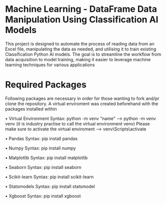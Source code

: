 # Machine Learning - DataFrame Data Manipulation Using Classification AI Models
This project is designed to automate the process of reading data from an Excel file, manipulating the data as needed, and utilising it to train existing Classification Python AI models. The goal is to streamline the workflow from data acquisition to model training, making it easier to leverage machine learning techniques for various applications


# Required Packages
Following packages are necessary in order for those wanting to fork and/pr clone the repository. A virtual enviroment was created beforehand with the packages installed within


• Virtual Environment
Syntax: python -m venv "name" --> python -m venv venv (it is industry practise to call the virtual environment venv)
Please make sure to activate the virtual enviroment --> venv\Scripts\activate

• Pandas
Syntax: pip install pandas

• Numpy
Syntax: pip install numpy

• Matplotlib
Syntax: pip install matplotlib

• Seaborn
Syntax: pip install seaborn

• Scikit-learn
Syntax: pip install scikit-learn

• Statsmodels
Syntax: pip install statsmodel

• Xgboost
Syntax: pip install xgboost
